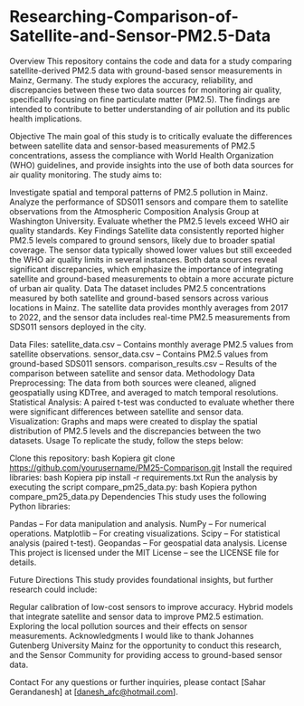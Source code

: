 # Researching-Comparison-of-Satellite-and-Sensor-PM2.5-Data
Overview
This repository contains the code and data for a study comparing satellite-derived PM2.5 data with ground-based sensor measurements in Mainz, Germany. The study explores the accuracy, reliability, and discrepancies between these two data sources for monitoring air quality, specifically focusing on fine particulate matter (PM2.5). The findings are intended to contribute to better understanding of air pollution and its public health implications.

Objective
The main goal of this study is to critically evaluate the differences between satellite data and sensor-based measurements of PM2.5 concentrations, assess the compliance with World Health Organization (WHO) guidelines, and provide insights into the use of both data sources for air quality monitoring. The study aims to:

Investigate spatial and temporal patterns of PM2.5 pollution in Mainz.
Analyze the performance of SDS011 sensors and compare them to satellite observations from the Atmospheric Composition Analysis Group at Washington University.
Evaluate whether the PM2.5 levels exceed WHO air quality standards.
Key Findings
Satellite data consistently reported higher PM2.5 levels compared to ground sensors, likely due to broader spatial coverage.
The sensor data typically showed lower values but still exceeded the WHO air quality limits in several instances.
Both data sources reveal significant discrepancies, which emphasize the importance of integrating satellite and ground-based measurements to obtain a more accurate picture of urban air quality.
Data
The dataset includes PM2.5 concentrations measured by both satellite and ground-based sensors across various locations in Mainz. The satellite data provides monthly averages from 2017 to 2022, and the sensor data includes real-time PM2.5 measurements from SDS011 sensors deployed in the city.

Data Files:
satellite_data.csv – Contains monthly average PM2.5 values from satellite observations.
sensor_data.csv – Contains PM2.5 values from ground-based SDS011 sensors.
comparison_results.csv – Results of the comparison between satellite and sensor data.
Methodology
Data Preprocessing: The data from both sources were cleaned, aligned geospatially using KDTree, and averaged to match temporal resolutions.
Statistical Analysis: A paired t-test was conducted to evaluate whether there were significant differences between satellite and sensor data.
Visualization: Graphs and maps were created to display the spatial distribution of PM2.5 levels and the discrepancies between the two datasets.
Usage
To replicate the study, follow the steps below:

Clone this repository:
bash
Kopiera
git clone https://github.com/yourusername/PM25-Comparison.git
Install the required libraries:
bash
Kopiera
pip install -r requirements.txt
Run the analysis by executing the script compare_pm25_data.py:
bash
Kopiera
python compare_pm25_data.py
Dependencies
This study uses the following Python libraries:

Pandas – For data manipulation and analysis.
NumPy – For numerical operations.
Matplotlib – For creating visualizations.
Scipy – For statistical analysis (paired t-test).
Geopandas – For geospatial data analysis.
License
This project is licensed under the MIT License – see the LICENSE file for details.

Future Directions
This study provides foundational insights, but further research could include:

Regular calibration of low-cost sensors to improve accuracy.
Hybrid models that integrate satellite and sensor data to improve PM2.5 estimation.
Exploring the local pollution sources and their effects on sensor measurements.
Acknowledgments
I would like to thank Johannes Gutenberg University Mainz for the opportunity to conduct this research, and the Sensor Community for providing access to ground-based sensor data.

Contact
For any questions or further inquiries, please contact [Sahar Gerandanesh] at [danesh_afc@hotmail.com].


